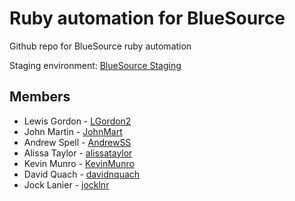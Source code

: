 # Ruby automation for BlueSource

Github repo for BlueSource ruby automation

Staging environment: [BlueSource Staging](http://bluesourcestaging.herokuapp.com/)

## Members
* Lewis Gordon - [LGordon2](https://github.com/LGordon2)
* John Martin - [JohnMart](https://github.com/JohnMart)
* Andrew Spell - [AndrewSS](https://github.com/AndrewSS)
* Alissa Taylor - [alissataylor](https://github.com/alissataylor)
* Kevin Munro - [KevinMunro](https://github.com/KevinMunro)
* David Quach - [davidnquach](https://github.com/davidnquach)
* Jock Lanier - [jocklnr](https://github.com/Jocklnr)

